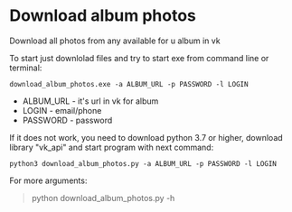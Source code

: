 # Download album photos 
Download all photos from any available for u album in vk

To start just downlolad files and try to start exe from command line or terminal:

```download_album_photos.exe -a ALBUM_URL -p PASSWORD -l LOGIN```

- ALBUM_URL - it's url in vk for album
- LOGIN - email/phone 
- PASSWORD - password

If it does not work, you need to download python 3.7 or higher, download library "vk_api" and start program with next command:

```python3 download_album_photos.py -a ALBUM_URL -p PASSWORD -l LOGIN```

For more arguments:
> python download_album_photos.py -h
